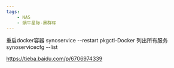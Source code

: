 ```yaml
---
tags:
    - NAS
    - 蜗牛星际-黑群晖
---
```


重启docker容器 synoservice --restart pkgctl-Docker
列出所有服务 synoservicecfg --list



https://tieba.baidu.com/p/6706974339